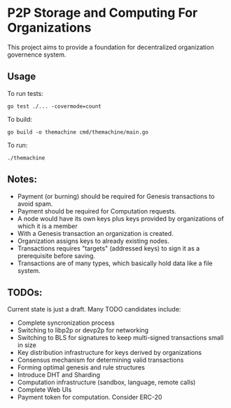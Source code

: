 # P2P Storage and Computing For Organizations
This project aims to provide a foundation for decentralized organization governence system.

## Usage
To run tests:

    go test ./... -covermode=count

To build:

    go build -o themachine cmd/themachine/main.go

To run:

    ./themachine




## Notes:
- Payment (or burning) should be required for Genesis transactions to avoid spam.
- Payment should be required for Computation requests.
- A node would have its own keys plus keys provided by organizations of which it is a member
- With a Genesis transaction an organization is created.
- Organization assigns keys to already existing nodes.
- Transactions requires "targets" (addressed keys) to sign it as a prerequisite before saving.
- Transactions are of many types, which basically hold data like a file system. 


## TODOs:
Current state is just a draft. Many TODO candidates include:
- Complete syncronization process
- Switching to libp2p or devp2p for networking
- Switching to BLS for signatures to keep multi-signed transactions small in size
- Key distribution infrastructure for keys derived by organizations
- Consensus mechanism for determining valid transactions
- Forming optimal genesis and rule structures
- Introduce DHT and Sharding
- Computation infrastructure (sandbox, language, remote calls)
- Complete Web UIs
- Payment token for computation. Consider ERC-20